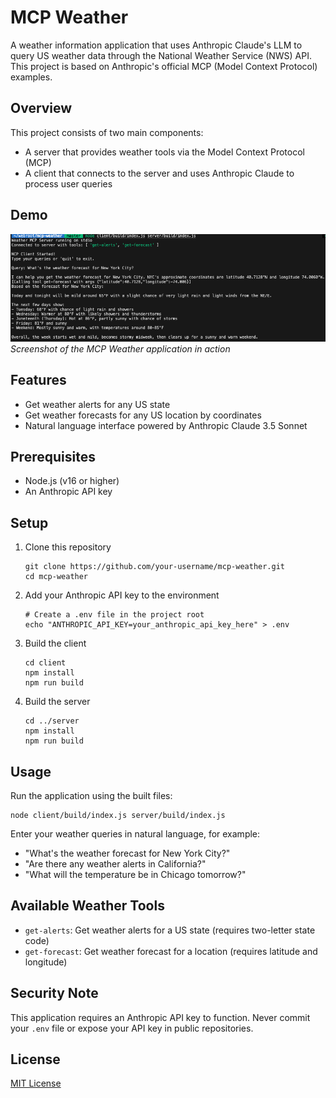 # MCP Weather

A weather information application that uses Anthropic Claude's LLM to query US weather data through the National Weather Service (NWS) API. This project is based on Anthropic's official MCP (Model Context Protocol) examples.

## Overview

This project consists of two main components:

- A server that provides weather tools via the Model Context Protocol (MCP)
- A client that connects to the server and uses Anthropic Claude to process user queries

## Demo

![Weather Application Demo](image.png)
_Screenshot of the MCP Weather application in action_

## Features

- Get weather alerts for any US state
- Get weather forecasts for any US location by coordinates
- Natural language interface powered by Anthropic Claude 3.5 Sonnet

## Prerequisites

- Node.js (v16 or higher)
- An Anthropic API key

## Setup

1. Clone this repository

   ```
   git clone https://github.com/your-username/mcp-weather.git
   cd mcp-weather
   ```

2. Add your Anthropic API key to the environment

   ```
   # Create a .env file in the project root
   echo "ANTHROPIC_API_KEY=your_anthropic_api_key_here" > .env
   ```

3. Build the client

   ```
   cd client
   npm install
   npm run build
   ```

4. Build the server
   ```
   cd ../server
   npm install
   npm run build
   ```

## Usage

Run the application using the built files:

```
node client/build/index.js server/build/index.js
```

Enter your weather queries in natural language, for example:

- "What's the weather forecast for New York City?"
- "Are there any weather alerts in California?"
- "What will the temperature be in Chicago tomorrow?"

## Available Weather Tools

- `get-alerts`: Get weather alerts for a US state (requires two-letter state code)
- `get-forecast`: Get weather forecast for a location (requires latitude and longitude)

## Security Note

This application requires an Anthropic API key to function. Never commit your `.env` file or expose your API key in public repositories.

## License

[MIT License](LICENSE)
